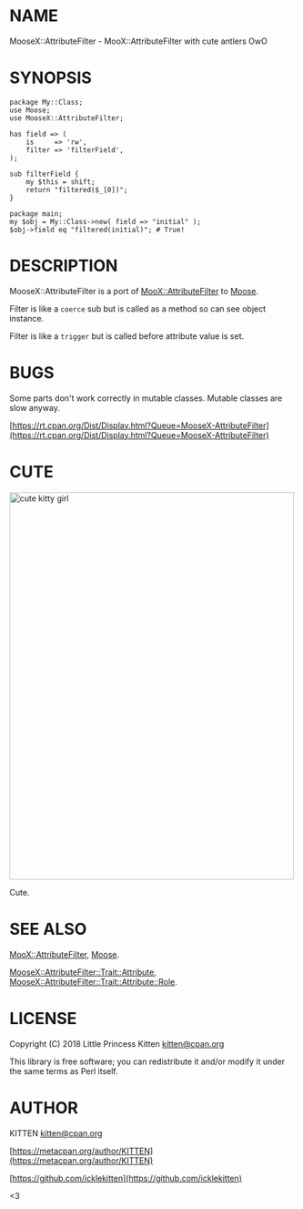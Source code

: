 # NAME

MooseX::AttributeFilter - MooX::AttributeFilter with cute antlers OwO

# SYNOPSIS

    package My::Class;
    use Moose;
    use MooseX::AttributeFilter;
    
    has field => (
        is     => 'rw',
        filter => 'filterField',
    );
    
    sub filterField {
        my $this = shift;
        return "filtered($_[0])";
    }
    
    package main;
    my $obj = My::Class->new( field => "initial" );
    $obj->field eq "filtered(initial)"; # True!

# DESCRIPTION

MooseX::AttributeFilter is a port of [MooX::AttributeFilter](https://metacpan.org/pod/MooX::AttributeFilter) to [Moose](https://metacpan.org/pod/Moose).

Filter is like a `coerce` sub but is called as a method so can see object instance.

Filter is like a `trigger` but is called before attribute value is set.

# BUGS

Some parts don't work correctly in mutable classes. Mutable classes are slow anyway.

[https://rt.cpan.org/Dist/Display.html?Queue=MooseX-AttributeFilter](https://rt.cpan.org/Dist/Display.html?Queue=MooseX-AttributeFilter)

# CUTE

<div>
    <img height="680" width="500" src="https://data.whicdn.com/images/129435330/large.jpg" alt="cute kitty girl" />
</div>

Cute.

# SEE ALSO

[MooX::AttributeFilter](https://metacpan.org/pod/MooX::AttributeFilter), [Moose](https://metacpan.org/pod/Moose).

[MooseX::AttributeFilter::Trait::Attribute](https://metacpan.org/pod/MooseX::AttributeFilter::Trait::Attribute),
[MooseX::AttributeFilter::Trait::Attribute::Role](https://metacpan.org/pod/MooseX::AttributeFilter::Trait::Attribute::Role).

# LICENSE

Copyright (C) 2018 Little Princess Kitten <kitten@cpan.org>

This library is free software; you can redistribute it and/or modify
it under the same terms as Perl itself.

# AUTHOR

KITTEN <kitten@cpan.org>

[https://metacpan.org/author/KITTEN](https://metacpan.org/author/KITTEN)

[https://github.com/icklekitten](https://github.com/icklekitten)

<3
